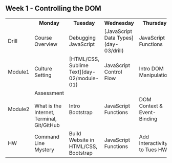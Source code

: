## Week 1 - Controlling the DOM

<table>
  <tr>
    <th></th>
    <th>Monday</th>
    <th>Tuesday</th>
    <th>Wednesday</th>
    <th>Thursday</th>
    <th>Friday</th>
  </tr>
  <tr>
    <td>Drill</td>
    <td>Course Overview</td>
    <td>Debugging JavaScript</td>
    <td>[JavaScript Data Types](day-03/drill)</td>
    <td>JavaScript Functions</td>
    <td>Assessment</td>
  </tr>
  <tr>
    <td>Module1</td>
    <td>Culture Setting</td>
    <td>[HTML/CSS, Sublime Text](day-02/module-01)</td>
    <td>JavaScript Control Flow</td>
    <td>Intro DOM Manipulation</td>
    <td>Review</td>
  </tr>
  <tr>
    <td>Module2</td>
    <td>
      Assessment<br><br>
      What is the Internet, Terminal, Git/GitHub
    </td>
    <td>Intro Bootstrap</td>
    <td>JavaScript Functions</td>
    <td>DOM Context & Event-Binding</td>
    <td>Intro Weekend Lab (Tic Tac Toe)</td>
  </tr>
  <tr>
    <td>HW</td>
    <td>Command Line Mystery</td>
    <td>Build Website in HTML/CSS, Bootstrap</td>
    <td>JavaScript Functions</td>
    <td>Add Interactivity to Tues HW</td>
    <td>Weekend Lab (Tic Tac Toe)</td>
  </tr>
</table>
